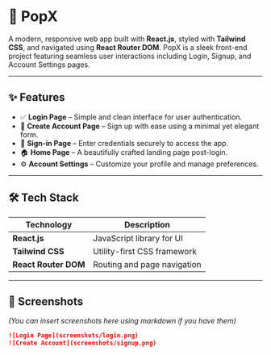 # 🚀 PopX

A modern, responsive web app built with **React.js**, styled with **Tailwind CSS**, and navigated using **React Router DOM**. PopX is a sleek front-end project featuring seamless user interactions including Login, Signup, and Account Settings pages.

---

## ✨ Features

- ✅ **Login Page** – Simple and clean interface for user authentication.
- 📝 **Create Account Page** – Sign up with ease using a minimal yet elegant form.
- 🔐 **Sign-in Page** – Enter credentials securely to access the app.
- 🏠 **Home Page** – A beautifully crafted landing page post-login.
- ⚙️ **Account Settings** – Customize your profile and manage preferences.

---

## 🛠️ Tech Stack

| Technology       | Description                      |
|------------------|----------------------------------|
| **React.js**      | JavaScript library for UI        |
| **Tailwind CSS**  | Utility-first CSS framework      |
| **React Router DOM** | Routing and page navigation |

---

## 📸 Screenshots

*(You can insert screenshots here using markdown if you have them)*

```markdown
![Login Page](screenshots/login.png)
![Create Account](screenshots/signup.png)

